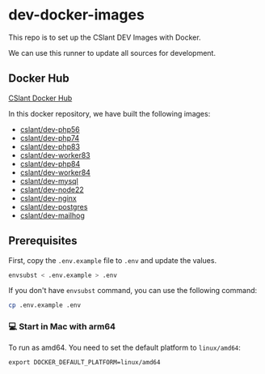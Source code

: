 # dev-docker-images

This repo is to set up the CSlant DEV Images with Docker.

We can use this runner to update all sources for development.

## Docker Hub

[CSlant Docker Hub](https://hub.docker.com/r/cslant)

In this docker repository, we have built the following images:

- [cslant/dev-php56](https://hub.docker.com/r/cslant/dev-php56)
- [cslant/dev-php74](https://hub.docker.com/r/cslant/dev-php74)
- [cslant/dev-php83](https://hub.docker.com/r/cslant/dev-php83)
- [cslant/dev-worker83](https://hub.docker.com/r/cslant/dev-worker83)
- [cslant/dev-php84](https://hub.docker.com/r/cslant/dev-php84)
- [cslant/dev-worker84](https://hub.docker.com/r/cslant/dev-worker84)
- [cslant/dev-mysql](https://hub.docker.com/r/cslant/dev-mysql)
- [cslant/dev-node22](https://hub.docker.com/r/cslant/dev-node22)
- [cslant/dev-nginx](https://hub.docker.com/r/cslant/dev-nginx)
- [cslant/dev-postgres](https://hub.docker.com/r/cslant/dev-postgres)
- [cslant/dev-mailhog](https://hub.docker.com/r/cslant/dev-mailhog)

## Prerequisites

First, copy the `.env.example` file to `.env` and update the values.

```bash
envsubst < .env.example > .env
```

If you don't have `envsubst` command, you can use the following command:

```bash
cp .env.example .env
```

### 💻 Start in Mac with arm64

To run as amd64. You need to set the default platform to `linux/amd64`:

```shell
export DOCKER_DEFAULT_PLATFORM=linux/amd64
```

